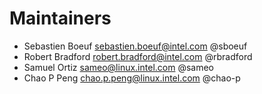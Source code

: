 # Maintainers

- Sebastien Boeuf <sebastien.boeuf@intel.com> @sboeuf
- Robert Bradford <robert.bradford@intel.com> @rbradford
- Samuel Ortiz <sameo@linux.intel.com> @sameo
- Chao P Peng <chao.p.peng@linux.intel.com> @chao-p
